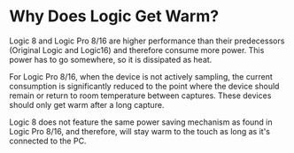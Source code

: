 # Why Does Logic Get Warm?

Logic 8 and Logic Pro 8/16 are higher performance than their predecessors (Original Logic and Logic16) and therefore consume more power. This power has to go somewhere, so it is dissipated as heat.

For Logic Pro 8/16, when the device is not actively sampling, the current consumption is significantly reduced to the point where the device should remain or return to room temperature between captures. These devices should only get warm after a long capture.

Logic 8 does not feature the same power saving mechanism as found in Logic Pro 8/16, and therefore, will stay warm to the touch as long as it's connected to the PC.
